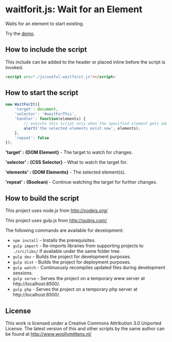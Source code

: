 # waitforit.js: Wait for an Element

Waits for an element to start existing.

Try the <a href="http://www.woollymittens.nl/default.php?url=useful-waitforit">demo</a>.

## How to include the script

This include can be added to the header or placed inline before the script is invoked.

```html
<script src="./js/useful-waitforit.js"></script>
```

## How to start the script

```javascript
new WaitForIt({
	'target': document,
	'selector': '#waitForThis',
	'handler': function(elements) {
		// execute this script only when the specified element gets added to the document
		alert('the selected elements exist now', elements);
	},
	'repeat': false
});
```

**'target' : {DOM Element}** - The target to watch for changes.

**'selector' : {CSS Selector}** - What to watch the target for.

**'elements' : {DOM Elements}** - The selected element(s).

**'repeat' : {Boolean)** - Continue watching the target for further changes.

## How to build the script

This project uses node.js from http://nodejs.org/

This project uses gulp.js from http://gulpjs.com/

The following commands are available for development:
+ `npm install` - Installs the prerequisites.
+ `gulp import` - Re-imports libraries from supporting projects to `./src/libs/` if available under the same folder tree.
+ `gulp dev` - Builds the project for development purposes.
+ `gulp dist` - Builds the project for deployment purposes.
+ `gulp watch` - Continuously recompiles updated files during development sessions.
+ `gulp serve` - Serves the project on a temporary www server at http://localhost:8500/.
+ `gulp php` - Serves the project on a temporary php server at http://localhost:8500/.

## License

This work is licensed under a Creative Commons Attribution 3.0 Unported License. The latest version of this and other scripts by the same author can be found at http://www.woollymittens.nl/
